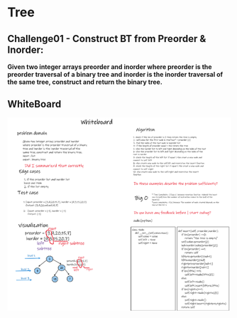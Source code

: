 # Tree 
## Challenge01 - Construct BT from Preorder & Inorder:

**Given two integer arrays preorder and inorder where preorder is the preorder traversal of a binary tree and inorder is the inorder traversal of the same tree, construct and return the binary tree.**


## WhiteBoard

![WhiteBoard](./whiteboard.PNG)
